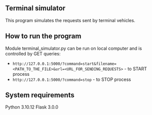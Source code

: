 ## Terminal simulator

This program simulates the requests sent by terminal vehicles.

## How to run the program

Module terminal_simulator.py can be run on local computer and is controlled by GET queries:
- `http://127.0.0.1:5000/?command=start&filename=<PATH_TO_THE_FILE>&url=<URL_FOR_SENDING_REQUESTS>` - to START process
- `http://127.0.0.1:5000/?command=stop` - to STOP process

## System requirements
Python 3.10.12
Flask 3.0.0
